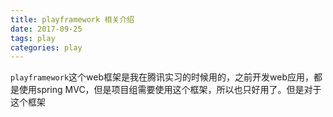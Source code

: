 ```yaml
---
title: playframework 相关介绍
date: 2017-09-25
tags: play
categories: play
---
```


`playframework`这个web框架是我在腾讯实习的时候用的，之前开发web应用，都是使用spring MVC，但是项目组需要使用这个框架，所以也只好用了。但是对于这个框架 
